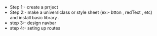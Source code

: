 * Step 1:- create a prrject 
* Step 2:- make a universlclass or style sheet (ex:- btton , redText , etc) and install basic library .
* step 3:- design navbar
* step 4:- seting up routes